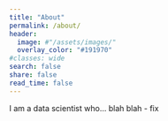 ```yaml
---
title: "About"
permalink: /about/
header:
  image: #"/assets/images/"
  overlay_color: "#191970"
#classes: wide
search: false
share: false
read_time: false
---
```

I am a data scientist who... blah blah - fix
